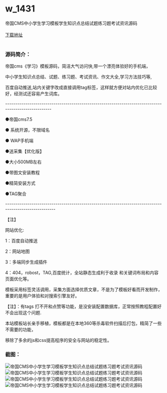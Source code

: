# w_1431
帝国CMS中小学生学习模板学生知识点总结试题练习题考试资讯源码
<br/></br>
[下载地址](https://www.uuid2.com/1431.html "下载地址")
<br/></br>
<h3>源码简介：</h3>
<p>帝国cms《学习》模板源码，简洁大气访问快,带一个漂亮体验好的手机端，<p>
<p>中小学生知识点总结、试题、练习题、考试资讯、作文大全,学习方法技巧等,<p>
<p>百度自动推送,站内关键字改成直接调用tag标签，这样就方便对站内优化已比较好，经测试还容易产生词库。<p>
<p>-----------------------------------------------------------------------------------------------------<p>
<p>●帝国cms7.5<p>
<p>● 系统开源，不限域名<p>
<p>● WAP手机端<p>
<p>●送采集【优化版】<p>
<p>●大小500MB左右<p>
<p>●带图文安装教程<p>
<p>●精简安装方式<p>
<p>●TAG聚合<p>
<p>-------------------------------------------------------------------------------------------------------<p>
<p>【注】<p>
<p>网站优化:<p>
<p>1：百度自动推送<p>
<p>2：网站地图<p>
<p>3：多端同步生成插件<p>
<p>4：404，robost，TAG,百度统计，全站静态生成利于收录 和关键词布局和内容页面优化等。<p>
<p>模板采用标签灵活调用，采集方面选择优质文章，不是为了模板好看而开发制作，重要的是用户体验和对搜索引擎友好。<p>
<p>【注】：有tags 打不开和点赞等功能，是没安装配置数据库，正常按照教程配置好 不会出现这个问题.<p>
<p>本站模板站长亲手移植，模板都是在本地360等杀毒软件扫描后打包，精简了一些不需要的功能，<p>
<p>移除了多余的js和css提高程序的安全与网站的稳定性。<p>
<h3>截图：</h3>
<img src="https://www.uuid2.com/wp-content/uploads/img/202108/d62e17d532.jpg" alt="帝国CMS中小学生学习模板学生知识点总结试题练习题考试资讯源码"><img src="https://www.uuid2.com/wp-content/uploads/img/202108/87aac2b864.jpg" alt="帝国CMS中小学生学习模板学生知识点总结试题练习题考试资讯源码"><img src="https://www.uuid2.com/wp-content/uploads/img/202108/994ef0d800.jpg" alt="帝国CMS中小学生学习模板学生知识点总结试题练习题考试资讯源码"><img src="https://www.uuid2.com/wp-content/uploads/img/https://www.dkewl.com/api/ueditor/themes/default/images/spacer.gif" alt="帝国CMS中小学生学习模板学生知识点总结试题练习题考试资讯源码">
